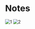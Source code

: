 # Notes
![1](https://github.com/Frankwarnaar/minor-weekly-nerd/blob/master/notes/11_guido/20170603_102117.jpg?raw=true)
![2](https://github.com/Frankwarnaar/minor-weekly-nerd/blob/master/notes/11_guido/20170603_102124.jpg?raw=true)
